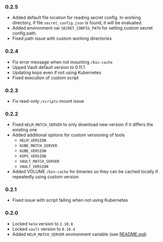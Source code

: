 ### 0.2.5
* Added default file location for reading secret config.  In working directory, if file `secret_config.json` is found, it will be evaluated.
* Added environment var `SECRET_CONFIG_PATH` for setting custom secret config path.
* Fixed path issue with custom working directories

### 0.2.4
* Fix error message when not mounting `/bin-cache`
* Upped Vault default version to 0.11.1
* Updating kops even if not using Kubernetes
* Fixed execution of custom script

### 0.2.3
* Fix read-only `/scripts` mount issue

### 0.2.2
* Fixed `HELM_MATCH_SERVER` to only download new version if it differs the existing one
* Added additional options for custom versioning of tools
  * `HELM_VERSION`
  * `KUBE_MATCH_SERVER`
  * `KUBE_VERSION`
  * `KOPS_VERSION`
  * `VAULT_MATCH_SERVER`
  * `VAULT_VERSION`
* Added VOLUME `/bin-cache` for binaries so they can be cached locally if repeatedly using custom version

### 0.2.1
* Fixed issue with script failing when not using Kubernetes

### 0.2.0
* Locked `helm` version to `2.10.0`
* Locked `vault` version to `0.10.4`
* Added `HELM_MATCH_SERVER` environment variable (see [README.md](README.md))
